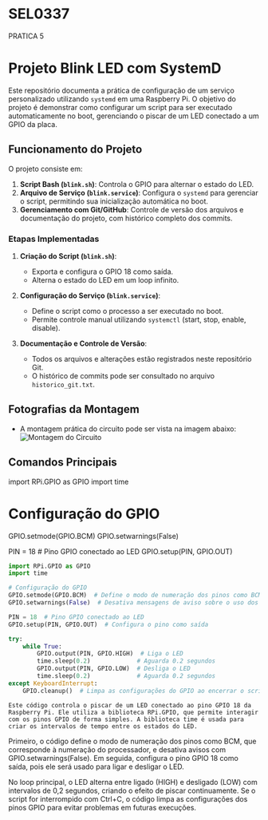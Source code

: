 # SEL0337
PRATICA 5
# Projeto Blink LED com SystemD

Este repositório documenta a prática de configuração de um serviço personalizado utilizando `systemd` em uma Raspberry Pi. O objetivo do projeto é demonstrar como configurar um script para ser executado automaticamente no boot, gerenciando o piscar de um LED conectado a um GPIO da placa.

## Funcionamento do Projeto

O projeto consiste em:
1. **Script Bash (`blink.sh`)**: Controla o GPIO para alternar o estado do LED.
2. **Arquivo de Serviço (`blink.service`)**: Configura o `systemd` para gerenciar o script, permitindo sua inicialização automática no boot.
3. **Gerenciamento com Git/GitHub**: Controle de versão dos arquivos e documentação do projeto, com histórico completo dos commits.

### Etapas Implementadas
1. **Criação do Script (`blink.sh`)**:
   - Exporta e configura o GPIO 18 como saída.
   - Alterna o estado do LED em um loop infinito.

2. **Configuração do Serviço (`blink.service`)**:
   - Define o script como o processo a ser executado no boot.
   - Permite controle manual utilizando `systemctl` (start, stop, enable, disable).

3. **Documentação e Controle de Versão**:
   - Todos os arquivos e alterações estão registrados neste repositório Git.
   - O histórico de commits pode ser consultado no arquivo `historico_git.txt`.

## Fotografias da Montagem
- A montagem prática do circuito pode ser vista na imagem abaixo:
  ![Montagem do Circuito](link_para_fotografia)



## Comandos Principais

import RPi.GPIO as GPIO
import time

# Configuração do GPIO
GPIO.setmode(GPIO.BCM)
GPIO.setwarnings(False)

PIN = 18  # Pino GPIO conectado ao LED
GPIO.setup(PIN, GPIO.OUT)

```python
import RPi.GPIO as GPIO
import time

# Configuração do GPIO
GPIO.setmode(GPIO.BCM)  # Define o modo de numeração dos pinos como BCM
GPIO.setwarnings(False)  # Desativa mensagens de aviso sobre o uso dos GPIOs

PIN = 18  # Pino GPIO conectado ao LED
GPIO.setup(PIN, GPIO.OUT)  # Configura o pino como saída

try:
    while True:
        GPIO.output(PIN, GPIO.HIGH)  # Liga o LED
        time.sleep(0.2)             # Aguarda 0.2 segundos
        GPIO.output(PIN, GPIO.LOW)  # Desliga o LED
        time.sleep(0.2)             # Aguarda 0.2 segundos
except KeyboardInterrupt:
    GPIO.cleanup()  # Limpa as configurações do GPIO ao encerrar o script
```
    Este código controla o piscar de um LED conectado ao pino GPIO 18 da Raspberry Pi. Ele utiliza a biblioteca RPi.GPIO, que permite interagir com os pinos GPIO de forma simples. A biblioteca time é usada para criar os intervalos de tempo entre os estados do LED.

Primeiro, o código define o modo de numeração dos pinos como BCM, que corresponde à numeração do processador, e desativa avisos com GPIO.setwarnings(False). Em seguida, configura o pino GPIO 18 como saída, pois ele será usado para ligar e desligar o LED.

No loop principal, o LED alterna entre ligado (HIGH) e desligado (LOW) com intervalos de 0,2 segundos, criando o efeito de piscar continuamente. Se o script for interrompido com Ctrl+C, o código limpa as configurações dos pinos GPIO para evitar problemas em futuras execuções.
